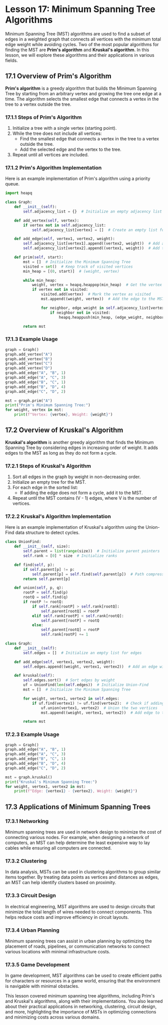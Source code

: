 # Lesson 17: Minimum Spanning Tree Algorithms

Minimum Spanning Tree (MST) algorithms are used to find a subset of edges in a weighted graph that connects all vertices with the minimum total edge weight while avoiding cycles. Two of the most popular algorithms for finding the MST are **Prim's algorithm** and **Kruskal's algorithm**. In this lesson, we will explore these algorithms and their applications in various fields.

## 17.1 Overview of Prim's Algorithm

**Prim's algorithm** is a greedy algorithm that builds the Minimum Spanning Tree by starting from an arbitrary vertex and growing the tree one edge at a time. The algorithm selects the smallest edge that connects a vertex in the tree to a vertex outside the tree.

### 17.1.1 Steps of Prim's Algorithm
1. Initialize a tree with a single vertex (starting point).
2. While the tree does not include all vertices:
   - Find the smallest edge that connects a vertex in the tree to a vertex outside the tree.
   - Add the selected edge and the vertex to the tree.
3. Repeat until all vertices are included.

### 17.1.2 Prim's Algorithm Implementation
Here is an example implementation of Prim's algorithm using a priority queue.

```python
import heapq

class Graph:
    def __init__(self):
        self.adjacency_list = {}  # Initialize an empty adjacency list

    def add_vertex(self, vertex):
        if vertex not in self.adjacency_list:
            self.adjacency_list[vertex] = []  # Create an empty list for the new vertex

    def add_edge(self, vertex1, vertex2, weight):
        self.adjacency_list[vertex1].append((vertex2, weight))  # Add an edge with weight
        self.adjacency_list[vertex2].append((vertex1, weight))  # Add the reverse edge for undirected graph

    def prim(self, start):
        mst = []  # Initialize the Minimum Spanning Tree
        visited = set()  # Keep track of visited vertices
        min_heap = [(0, start)]  # (weight, vertex)

        while min_heap:
            weight, vertex = heapq.heappop(min_heap)  # Get the vertex with the smallest edge
            if vertex not in visited:
                visited.add(vertex)  # Mark the vertex as visited
                mst.append((weight, vertex))  # Add the edge to the MST

                for neighbor, edge_weight in self.adjacency_list[vertex]:
                    if neighbor not in visited:
                        heapq.heappush(min_heap, (edge_weight, neighbor))  # Add unvisited neighbors to the heap

        return mst
```

### 17.1.3 Example Usage
```python
graph = Graph()
graph.add_vertex("A")
graph.add_vertex("B")
graph.add_vertex("C")
graph.add_vertex("D")
graph.add_edge("A", "B", 1)
graph.add_edge("A", "C", 3)
graph.add_edge("B", "C", 1)
graph.add_edge("B", "D", 4)
graph.add_edge("C", "D", 2)

mst = graph.prim("A")
print("Prim's Minimum Spanning Tree:")
for weight, vertex in mst:
    print(f"Vertex: {vertex}, Weight: {weight}")
```

## 17.2 Overview of Kruskal's Algorithm

**Kruskal's algorithm** is another greedy algorithm that finds the Minimum Spanning Tree by considering edges in increasing order of weight. It adds edges to the MST as long as they do not form a cycle.

### 17.2.1 Steps of Kruskal's Algorithm
1. Sort all edges in the graph by weight in non-decreasing order.
2. Initialize an empty tree for the MST.
3. For each edge in the sorted list:
   - If adding the edge does not form a cycle, add it to the MST.
4. Repeat until the MST contains (V - 1) edges, where V is the number of vertices.

### 17.2.2 Kruskal's Algorithm Implementation
Here is an example implementation of Kruskal's algorithm using the Union-Find data structure to detect cycles.

```python
class UnionFind:
    def __init__(self, size):
        self.parent = list(range(size))  # Initialize parent pointers
        self.rank = [0] * size  # Initialize ranks

    def find(self, p):
        if self.parent[p] != p:
            self.parent[p] = self.find(self.parent[p])  # Path compression
        return self.parent[p]

    def union(self, p, q):
        rootP = self.find(p)
        rootQ = self.find(q)
        if rootP != rootQ:
            if self.rank[rootP] > self.rank[rootQ]:
                self.parent[rootQ] = rootP
            elif self.rank[rootP] < self.rank[rootQ]:
                self.parent[rootP] = rootQ
            else:
                self.parent[rootQ] = rootP
                self.rank[rootP] += 1

class Graph:
    def __init__(self):
        self.edges = []  # Initialize an empty list for edges

    def add_edge(self, vertex1, vertex2, weight):
        self.edges.append((weight, vertex1, vertex2))  # Add an edge with weight

    def kruskal(self):
        self.edges.sort()  # Sort edges by weight
        uf = UnionFind(len(self.edges))  # Initialize Union-Find
        mst = []  # Initialize the Minimum Spanning Tree

        for weight, vertex1, vertex2 in self.edges:
            if uf.find(vertex1) != uf.find(vertex2):  # Check if adding edge forms a cycle
                uf.union(vertex1, vertex2)  # Union the two vertices
                mst.append((weight, vertex1, vertex2))  # Add edge to the MST

        return mst
```

### 17.2.3 Example Usage
```python
graph = Graph()
graph.add_edge("A", "B", 1)
graph.add_edge("A", "C", 3)
graph.add_edge("B", "C", 1)
graph.add_edge("B", "D", 4)
graph.add_edge("C", "D", 2)

mst = graph.kruskal()
print("Kruskal's Minimum Spanning Tree:")
for weight, vertex1, vertex2 in mst:
    print(f"Edge: {vertex1} - {vertex2}, Weight: {weight}")
```

## 17.3 Applications of Minimum Spanning Trees

### 17.3.1 Networking
Minimum spanning trees are used in network design to minimize the cost of connecting various nodes. For example, when designing a network of computers, an MST can help determine the least expensive way to lay cables while ensuring all computers are connected.

### 17.3.2 Clustering
In data analysis, MSTs can be used in clustering algorithms to group similar items together. By treating data points as vertices and distances as edges, an MST can help identify clusters based on proximity.

### 17.3.3 Circuit Design
In electrical engineering, MST algorithms are used to design circuits that minimize the total length of wires needed to connect components. This helps reduce costs and improve efficiency in circuit layouts.

### 17.3.4 Urban Planning
Minimum spanning trees can assist in urban planning by optimizing the placement of roads, pipelines, or communication networks to connect various locations with minimal infrastructure costs.

### 17.3.5 Game Development
In game development, MST algorithms can be used to create efficient paths for characters or resources in a game world, ensuring that the environment is navigable with minimal obstacles.

This lesson covered minimum spanning tree algorithms, including Prim's and Kruskal's algorithms, along with their implementations. You also learned about their practical applications in networking, clustering, circuit design, and more, highlighting the importance of MSTs in optimizing connections and minimizing costs across various domains.